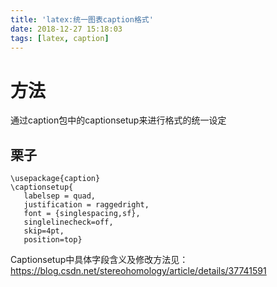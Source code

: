 ```yaml
---
title: 'latex:统一图表caption格式'
date: 2018-12-27 15:18:03
tags: [latex, caption]
---
```


# 方法

通过caption包中的captionsetup来进行格式的统一设定

## 栗子

```
\usepackage{caption}
\captionsetup{
   labelsep = quad,
   justification = raggedright,
   font = {singlespacing,sf},
   singlelinecheck=off,
   skip=4pt,
   position=top}
```

Captionsetup中具体字段含义及修改方法见：https://blog.csdn.net/stereohomology/article/details/37741591